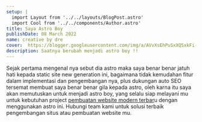 ```yaml
---
setup: |
  import Layout from '../../layouts/BlogPost.astro'
  import Cool from '../../components/Author.astro'
title: Saya Astro Boy
publishDate: 08 March 2022
name: creative by dre
cover:  https://blogger.googleusercontent.com/img/a/AVvXsEhPuSxXQSxkFi-bPHPYjl5XLn6rhUEQou8aIPS9yHjcburEuYIzBbwVm4B0xVmRNFhIllaYlmAjX8sTLOHrZuXnh24038FgRmMv3ga89Il63hnNwFq9F_ZNQ4zRP4lme8cZMyUrVXZkFwGtxh9UJS3-64DGt-wL3UUDPT15Ndk9ZjyCgNERZqxLOiYgmQ=s300
description: Saatnya berubah menjadi astro boy !!
---
```


Sejak pertama mengenal nya sebut dia astro maka saya benar benar jatuh hati kepada static site new generation ini, bagaimana tidak kemudahan fitur dalam implementasi dan pengembangan nya, plus dukungan auto SEO tersemat membuat saya benar benar gila kepada astro, oleh karna itu saya akan memutuskan untuk menjadi astro boy, yang selalu siap melayani mu untuk kebutuhan project [pembuatan website modern terbar](/posts/astroboy)u dengan menggunakan astro ini.
Hubungi team kami untuk solusi terbaik pengembangan situs atau pembuatan website mu.

